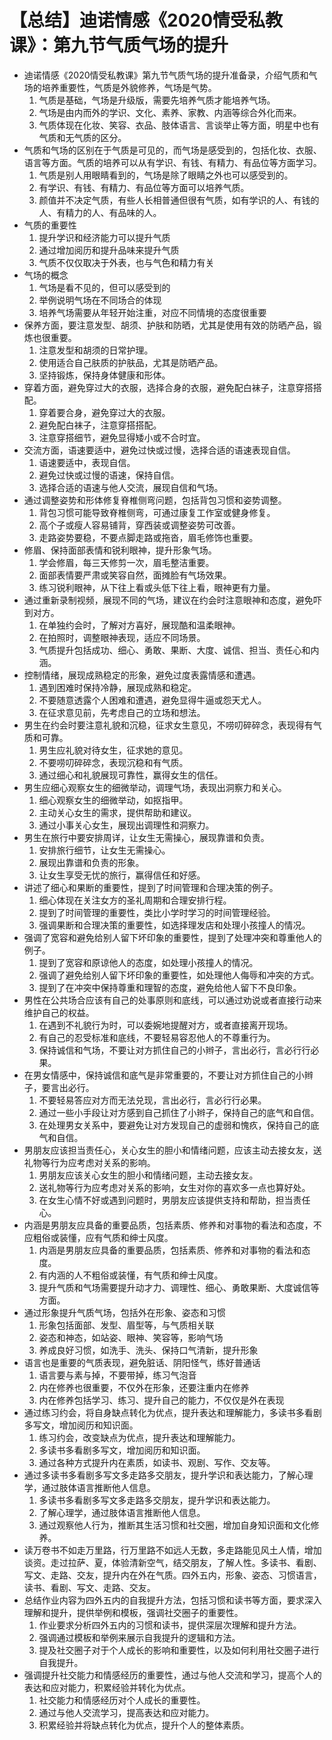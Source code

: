 # 【总结】迪诺情感《2020情受私教课》：第九节气质气场的提升

-   迪诺情感《2020情受私教课》第九节气质气场的提升准备录，介绍气质和气场的培养重要性，气质是外貌修养，气场是气势。
    1.  气质是基础，气场是升级版，需要先培养气质才能培养气场。
    2.  气场是由内而外的学识、文化、素养、家教、内涵等综合外化而来。
    3.  气质体现在化妆、笑容、衣品、肢体语言、言谈举止等方面，明星中也有气质和无气质的区分。
-   气质和气场的区别在于气质是可见的，而气场是感受到的，包括化妆、衣服、语言等方面。气质的培养可以从有学识、有钱、有精力、有品位等方面学习。
    1.  气质是别人用眼睛看到的，气场是除了眼睛之外也可以感受到的。
    2.  有学识、有钱、有精力、有品位等方面可以培养气质。
    3.  颜值并不决定气质，有些人长相普通但很有气质，如有学识的人、有钱的人、有精力的人、有品味的人。
-   气质的重要性
    1.  提升学识和经济能力可以提升气质
    2.  通过增加阅历和提升品味来提升气质
    3.  气质不仅仅取决于外表，也与气色和精力有关
-   气场的概念
    1.  气场是看不见的，但可以感受到的
    2.  举例说明气场在不同场合的体现
    3.  培养气场需要从年轻开始注重，对应不同情境的态度很重要
-   保养方面，要注意发型、胡须、护肤和防晒，尤其是使用有效的防晒产品，锻炼也很重要。
    1.  注意发型和胡须的日常护理。
    2.  使用适合自己肤质的护肤品，尤其是防晒产品。
    3.  坚持锻炼，保持身体健康和形体。
-   穿着方面，避免穿过大的衣服，选择合身的衣服，避免配白袜子，注意穿搭搭配。
    1.  穿着要合身，避免穿过大的衣服。
    2.  避免配白袜子，注意穿搭搭配。
    3.  注意穿搭细节，避免显得矮小或不合时宜。
-   交流方面，语速要适中，避免过快或过慢，选择合适的语速表现自信。
    1.  语速要适中，表现自信。
    2.  避免过快或过慢的语速，保持自信。
    3.  选择合适的语速与他人交流，展现自信和气场。
-   通过调整姿势和形体修复脊椎侧弯问题，包括背包习惯和姿势调整。
    1.  背包习惯可能导致脊椎侧弯，可通过康复工作室或健身修复。
    2.  高个子或瘦人容易铺背，穿西装或调整姿势可改善。
    3.  走路姿势要稳，不要点脚走路或拖沓，眉毛修饰也重要。
-   修眉、保持面部表情和锐利眼神，提升形象气场。
    1.  学会修眉，每三天修剪一次，眉毛整洁重要。
    2.  面部表情要严肃或笑容自然，面摊脸有气场效果。
    3.  练习锐利眼神，从下往上看或头低下往上看，眼神更有力量。
-   通过重新录制视频，展现不同的气场，建议在约会时注意眼神和态度，避免吓到对方。
    1.  在单独约会时，了解对方喜好，展现酷和温柔眼神。
    2.  在拍照时，调整眼神表现，适应不同场景。
    3.  气质提升包括成功、细心、勇敢、果断、大度、诚信、担当、责任心和内涵。
-   控制情绪，展现成熟稳定的形象，避免过度表露情感和遭遇。
    1.  遇到困难时保持冷静，展现成熟和稳定。
    2.  不要随意透露个人困难和遭遇，避免显得牛逼或怨天尤人。
    3.  在征求意见前，先考虑自己的立场和想法。
-   男生在约会时要注意礼貌和沉稳，征求女生意见，不唠叨碎碎念，表现得有气质和可靠。
    1.  男生应礼貌对待女生，征求她的意见。
    2.  不要唠叨碎碎念，表现沉稳和有气质。
    3.  通过细心和礼貌展现可靠性，赢得女生的信任。
-   男生应细心观察女生的细微举动，调理气场，表现出洞察力和关心。
    1.  细心观察女生的细微举动，如抠指甲。
    2.  主动关心女生的需求，提供帮助和建议。
    3.  通过小事关心女生，展现出调理性和洞察力。
-   男生在旅行中要安排周详，让女生无需操心，展现靠谱和负责。
    1.  安排旅行细节，让女生无需操心。
    2.  展现出靠谱和负责的形象。
    3.  让女生享受无忧的旅行，赢得信任和好感。
-   讲述了细心和果断的重要性，提到了时间管理和合理决策的例子。
    1.  细心体现在关注女方的圣礼周期和合理安排行程。
    2.  提到了时间管理的重要性，类比小学时学习的时间管理经验。
    3.  强调果断和合理决策的重要性，如选择理发店和处理小孩撞人的情况。
-   强调了宽容和避免给别人留下坏印象的重要性，提到了处理冲突和尊重他人的例子。
    1.  提到了宽容和原谅他人的态度，如处理小孩撞人的情况。
    2.  强调了避免给别人留下坏印象的重要性，如处理他人侮辱和冲突的方式。
    3.  提到了在冲突中保持尊重和理智的态度，避免给他人留下不良印象。
-   男性在公共场合应该有自己的处事原则和底线，可以通过劝说或者直接行动来维护自己的权益。
    1.  在遇到不礼貌行为时，可以委婉地提醒对方，或者直接离开现场。
    2.  有自己的忍受标准和底线，不要轻易容忍他人的不尊重行为。
    3.  保持诚信和气场，不要让对方抓住自己的小辫子，言出必行，言必行行必果。
-   在男女情感中，保持诚信和底气是非常重要的，不要让对方抓住自己的小辫子，要言出必行。
    1.  不要轻易答应对方而无法兑现，言出必行，言必行行必果。
    2.  通过一些小手段让对方感到自己抓住了小辫子，保持自己的底气和自信。
    3.  在处理男女关系中，要避免让对方发现自己的虚弱和愧疚，保持自己的底气和自信。
-   男朋友应该担当责任心，关心女生的胆小和情绪问题，应该主动去接女友，送礼物等行为应考虑对关系的影响。
    1.  男朋友应该关心女生的胆小和情绪问题，主动去接女友。
    2.  送礼物等行为应考虑对关系的影响，女生对你的喜欢多一点也算好处。
    3.  在女生心情不好或遇到问题时，男朋友应该提供支持和帮助，担当责任心。
-   内涵是男朋友应具备的重要品质，包括素质、修养和对事物的看法和态度，不应粗俗或装懂，应有气质和绅士风度。
    1.  内涵是男朋友应具备的重要品质，包括素质、修养和对事物的看法和态度。
    2.  有内涵的人不粗俗或装懂，有气质和绅士风度。
    3.  提升气质和气场需要提升动才力、调理性、细心、勇敢果断、大度诚信等方面。
-   通过形象提升气质气场，包括外在形象、姿态和习惯
    1.  形象包括面部、发型、眉型等，与气质相关联
    2.  姿态和神态，如站姿、眼神、笑容等，影响气场
    3.  养成良好习惯，如洗手、洗头、保持口气清新，提升形象
-   语言也是重要的气质表现，避免脏话、阴阳怪气，练好普通话
    1.  语言要与素与掉，不要带掉，练习气泡音
    2.  内在修养也很重要，不仅外在形象，还要注重内在修养
    3.  内在修养包括学习、练习、提升自己的能力，不仅仅是外在表现
-   通过练习约会，将自身缺点转化为优点，提升表达和理解能力，多读书多看剧多写文，增加阅历和知识面。
    1.  练习约会，改变缺点为优点，提升表达和理解能力。
    2.  多读书多看剧多写文，增加阅历和知识面。
    3.  通过各种方式提升内在素质，如读书、观剧、写作、交友等。
-   通过多读书多看剧多写文多走路多交朋友，提升学识和表达能力，了解心理学，通过肢体语言推断他人信息。
    1.  多读书多看剧多写文多走路多交朋友，提升学识和表达能力。
    2.  了解心理学，通过肢体语言推断他人信息。
    3.  通过观察他人行为，推断其生活习惯和社交圈，增加自身知识面和文化修养。
-   读万卷书不如走万里路，行万里路不如远人无数，多走路能见风土人情，增加谈资。走过拉萨、夏，体验清新空气，结交朋友，了解人性。多读书、看剧、写文、走路、交友，提升内在外在气质。四外五内，形象、姿态、习惯语言，读书、看剧、写文、走路、交友。
-   总结作业内容为四外五内的自我提升方法，包括习惯和读书等方面，要求深入理解和提升，提供举例和模板，强调社交圈子的重要性。
    1.  作业要求分析四外五内的习惯和读书，提供深层次理解和提升方法。
    2.  强调通过模板和举例来展示自我提升的逻辑和方法。
    3.  提及社交圈子对于个人成长的影响和重要性，以及如何利用社交圈子进行自我提升。
-   强调提升社交能力和情感经历的重要性，通过与他人交流和学习，提高个人的表达和应对能力，积累经验并转化为优点。
    1.  社交能力和情感经历对个人成长的重要性。
    2.  通过与他人交流学习，提高表达和应对能力。
    3.  积累经验并将缺点转化为优点，提升个人的整体素质。